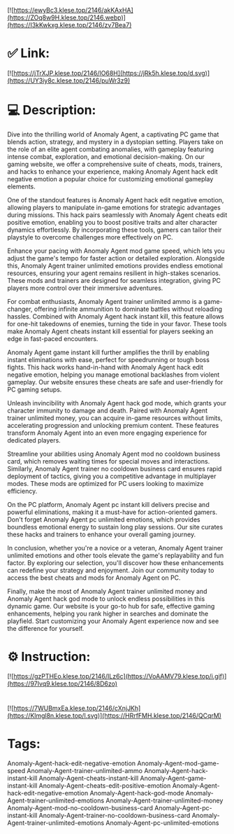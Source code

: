 [![https://ewyBc3.klese.top/2146/akKAxHA](https://ZOq8w9H.klese.top/2146.webp)](https://I3kKwkxg.klese.top/2146/zv7Bea7)
# ✅ Link:
[![https://jTrXJP.klese.top/2146/IO68H](https://jRk5h.klese.top/d.svg)](https://UY3iy8c.klese.top/2146/puWr3z9)
# 💻 Description:
Dive into the thrilling world of Anomaly Agent, a captivating PC game that blends action, strategy, and mystery in a dystopian setting. Players take on the role of an elite agent combating anomalies, with gameplay featuring intense combat, exploration, and emotional decision-making. On our gaming website, we offer a comprehensive suite of cheats, mods, trainers, and hacks to enhance your experience, making Anomaly Agent hack edit negative emotion a popular choice for customizing emotional gameplay elements.



One of the standout features is Anomaly Agent hack edit negative emotion, allowing players to manipulate in-game emotions for strategic advantages during missions. This hack pairs seamlessly with Anomaly Agent cheats edit positive emotion, enabling you to boost positive traits and alter character dynamics effortlessly. By incorporating these tools, gamers can tailor their playstyle to overcome challenges more effectively on PC.



Enhance your pacing with Anomaly Agent mod game speed, which lets you adjust the game's tempo for faster action or detailed exploration. Alongside this, Anomaly Agent trainer unlimited emotions provides endless emotional resources, ensuring your agent remains resilient in high-stakes scenarios. These mods and trainers are designed for seamless integration, giving PC players more control over their immersive adventures.



For combat enthusiasts, Anomaly Agent trainer unlimited ammo is a game-changer, offering infinite ammunition to dominate battles without reloading hassles. Combined with Anomaly Agent hack instant kill, this feature allows for one-hit takedowns of enemies, turning the tide in your favor. These tools make Anomaly Agent cheats instant kill essential for players seeking an edge in fast-paced encounters.



Anomaly Agent game instant kill further amplifies the thrill by enabling instant eliminations with ease, perfect for speedrunning or tough boss fights. This hack works hand-in-hand with Anomaly Agent hack edit negative emotion, helping you manage emotional backlashes from violent gameplay. Our website ensures these cheats are safe and user-friendly for PC gaming setups.



Unleash invincibility with Anomaly Agent hack god mode, which grants your character immunity to damage and death. Paired with Anomaly Agent trainer unlimited money, you can acquire in-game resources without limits, accelerating progression and unlocking premium content. These features transform Anomaly Agent into an even more engaging experience for dedicated players.



Streamline your abilities using Anomaly Agent mod no cooldown business card, which removes waiting times for special moves and interactions. Similarly, Anomaly Agent trainer no cooldown business card ensures rapid deployment of tactics, giving you a competitive advantage in multiplayer modes. These mods are optimized for PC users looking to maximize efficiency.



On the PC platform, Anomaly Agent pc instant kill delivers precise and powerful eliminations, making it a must-have for action-oriented gamers. Don't forget Anomaly Agent pc unlimited emotions, which provides boundless emotional energy to sustain long play sessions. Our site curates these hacks and trainers to enhance your overall gaming journey.



In conclusion, whether you're a novice or a veteran, Anomaly Agent trainer unlimited emotions and other tools elevate the game's replayability and fun factor. By exploring our selection, you'll discover how these enhancements can redefine your strategy and enjoyment. Join our community today to access the best cheats and mods for Anomaly Agent on PC.



Finally, make the most of Anomaly Agent trainer unlimited money and Anomaly Agent hack god mode to unlock endless possibilities in this dynamic game. Our website is your go-to hub for safe, effective gaming enhancements, helping you rank higher in searches and dominate the playfield. Start customizing your Anomaly Agent experience now and see the difference for yourself.

# ⚙️ Instruction:
[![https://gzPTHEo.klese.top/2146/ILz6c](https://VoAAMV79.klese.top/i.gif)](https://97Ivq9.klese.top/2146/8D6zo)
#
[![https://7WUBmxEa.klese.top/2146/cXnjJKh](https://Klmgl8n.klese.top/l.svg)](https://HRrfFMH.klese.top/2146/QCqrM)
# Tags:
Anomaly-Agent-hack-edit-negative-emotion Anomaly-Agent-mod-game-speed Anomaly-Agent-trainer-unlimited-ammo Anomaly-Agent-hack-instant-kill Anomaly-Agent-cheats-instant-kill Anomaly-Agent-game-instant-kill Anomaly-Agent-cheats-edit-positive-emotion Anomaly-Agent-hack-edit-negative-emotion Anomaly-Agent-hack-god-mode Anomaly-Agent-trainer-unlimited-emotions Anomaly-Agent-trainer-unlimited-money Anomaly-Agent-mod-no-cooldown-business-card Anomaly-Agent-pc-instant-kill Anomaly-Agent-trainer-no-cooldown-business-card Anomaly-Agent-trainer-unlimited-emotions Anomaly-Agent-pc-unlimited-emotions






